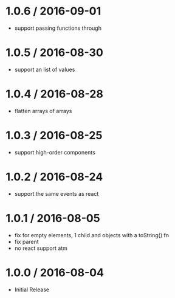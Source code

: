 
1.0.6 / 2016-09-01
==================

  * support passing functions through

1.0.5 / 2016-08-30
==================

  * support an list of values

1.0.4 / 2016-08-28
==================

  * flatten arrays of arrays

1.0.3 / 2016-08-25
==================

  * support high-order components

1.0.2 / 2016-08-24
==================

  * support the same events as react

1.0.1 / 2016-08-05
==================

  * fix for empty elements, 1 child and objects with a toString() fn
  * fix parent
  * no react support atm

1.0.0 / 2016-08-04
==================

* Initial Release
